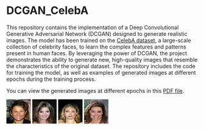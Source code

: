 # DCGAN_CelebA
This repository contains the implementation of a Deep Convolutional Generative Adversarial Network (DCGAN) designed to generate realistic images. The model has been trained on the [CelebA dataset](http://mmlab.ie.cuhk.edu.hk/projects/CelebA.html), a large-scale collection of celebrity faces, to learn the complex features and patterns present in human faces. By leveraging the power of DCGAN, the project demonstrates the ability to generate new, high-quality images that resemble the characteristics of the original dataset. The repository includes the code for training the model, as well as examples of generated images at different epochs during the training process.

You can view the generated images at different epochs in this [PDF file](DCGAN_outputs.pdf).

![Image 1](https://github.com/saeidtaleghani23/DCGAN_CelebA/blob/main/generated_img_189_3_Good.png)
![Image 2](https://github.com/saeidtaleghani23/DCGAN_CelebA/blob/main/generated_img_193_3_Good.png)
![Image 3](https://github.com/saeidtaleghani23/DCGAN_CelebA/blob/main/generated_img_195_4_Good.png)
![Image 4](https://github.com/saeidtaleghani23/DCGAN_CelebA/blob/main/generated_img_197_3_Good.png)




